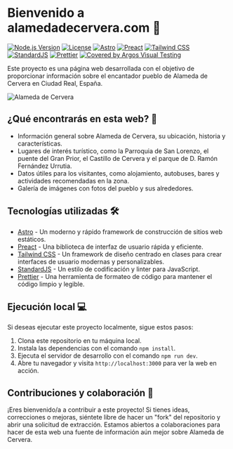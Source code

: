 # Bienvenido a alamedadecervera.com 🏡

[![Node.js Version](https://img.shields.io/badge/Node.js-20-green)](https://nodejs.org/) [![License](https://img.shields.io/badge/License-MIT-blue)](LICENSE) [![Astro](https://img.shields.io/badge/Built%20with-Astro-0b8e4b)](https://astro.build/) [![Preact](https://img.shields.io/badge/Powered%20by-Preact-673ab8)](https://preactjs.com/) [![Tailwind CSS](https://img.shields.io/badge/Styled%20with-Tailwind%20CSS-38b2ac)](https://tailwindcss.com/) [![StandardJS](https://img.shields.io/badge/Code%20Style-StandardJS-f1e05a)](https://standardjs.com/) [![Prettier](https://img.shields.io/badge/Code%20Formatting-Prettier-ff69b4)](https://prettier.io/) [![Covered by Argos Visual Testing](https://argos-ci.com/badge.svg)](https://app.argos-ci.com/soker90/alamedadecervera/reference)

Este proyecto es una página web desarrollada con el objetivo de proporcionar información sobre el encantador pueblo de Alameda de Cervera en Ciudad Real, España.

![Alameda de Cervera](https://api.microlink.io/?url=https%3A%2F%2Falamedadecervera.com%2F&screenshot=true&embed=screenshot.url)

## ¿Qué encontrarás en esta web? 📖

- Información general sobre Alameda de Cervera, su ubicación, historia y características.
- Lugares de interés turístico, como la Parroquia de San Lorenzo, el puente del Gran Prior, el Castillo de Cervera y el parque de D. Ramón Fernández Urrutia.
- Datos útiles para los visitantes, como alojamiento, autobuses, bares y actividades recomendadas en la zona.
- Galería de imágenes con fotos del pueblo y sus alrededores.

## Tecnologías utilizadas 🛠️

- [Astro](https://astro.build/) - Un moderno y rápido framework de construcción de sitios web estáticos.
- [Preact](https://preactjs.com/) - Una biblioteca de interfaz de usuario rápida y eficiente.
- [Tailwind CSS](https://tailwindcss.com/) - Un framework de diseño centrado en clases para crear interfaces de usuario modernas y personalizables.
- [StandardJS](https://standardjs.com/) - Un estilo de codificación y linter para JavaScript.
- [Prettier](https://prettier.io/) - Una herramienta de formateo de código para mantener el código limpio y legible.

## Ejecución local 💻

Si deseas ejecutar este proyecto localmente, sigue estos pasos:

1. Clona este repositorio en tu máquina local.
2. Instala las dependencias con el comando `npm install`.
3. Ejecuta el servidor de desarrollo con el comando `npm run dev`.
4. Abre tu navegador y visita `http://localhost:3000` para ver la web en acción.

## Contribuciones y colaboración 👋

¡Eres bienvenido/a a contribuir a este proyecto! Si tienes ideas, correcciones o mejoras, siéntete libre de hacer un "fork" del repositorio y abrir una solicitud de extracción. Estamos abiertos a colaboraciones para hacer de esta web una fuente de información aún mejor sobre Alameda de Cervera.
